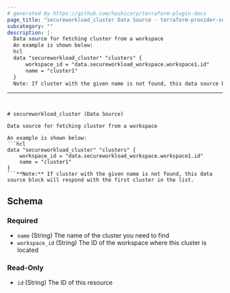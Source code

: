 ```yaml
---
# generated by https://github.com/hashicorp/terraform-plugin-docs
page_title: "secureworkload_cluster Data Source - terraform-provider-secureworkload"
subcategory: ""
description: |-
  Data source for fetching cluster from a workspace
  An example is shown below:
  hcl
  data "secureworkload_cluster" "clusters" {
      workspace_id = "data.secureworkload_workspace.workspace1.id"
      name = "cluster1" 
  }
  Note: If cluster with the given name is not found, this data source block will respond with the first cluster in the list.
  ```
---
```


# secureworkload_cluster (Data Source)

Data source for fetching cluster from a workspace

An example is shown below: 
```hcl
data "secureworkload_cluster" "clusters" {
	workspace_id = "data.secureworkload_workspace.workspace1.id"
	name = "cluster1" 
}
```**Note:** If cluster with the given name is not found, this data source block will respond with the first cluster in the list.
```



<!-- schema generated by tfplugindocs -->
## Schema

### Required

- `name` (String) The name of the cluster you need to find
- `workspace_id` (String) The ID of the workspace where this cluster is located

### Read-Only

- `id` (String) The ID of this resource


